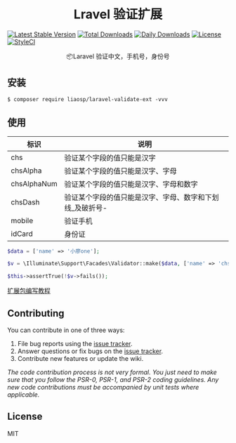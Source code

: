<h1 align="center"> Lravel 验证扩展 </h1>

<p align="center">

[![Latest Stable Version](https://poser.pugx.org/liaosp/laravel-validate-ext/v/stable)](https://packagist.org/packages/liaosp/laravel-validate-ext)
[![Total Downloads](https://poser.pugx.org/liaosp/laravel-validate-ext/downloads)](https://packagist.org/packages/liaosp/laravel-validate-ext)
[![Daily Downloads](https://poser.pugx.org/liaosp/laravel-validate-ext/d/daily)](https://packagist.org/packages/liaosp/laravel-validate-ext)
[![License](https://poser.pugx.org/liaosp/laravel-validate-ext/license)](https://packagist.org/packages/liaosp/laravel-validate-ext)
[![StyleCI](https://styleci.io/repos/53163405/shield)](https://styleci.io/repos/53163405/)

</p>

<p align="center"> 📦Laravel 验证中文，手机号，身份号</p>


## 安装

```shell
$ composer require liaosp/laravel-validate-ext -vvv
```

## 使用

|  标识   | 说明  |
|  ----  | ----  |
| chs  | 验证某个字段的值只能是汉字 |
| chsAlpha  | 验证某个字段的值只能是汉字、字母 |
| chsAlphaNum  | 验证某个字段的值只能是汉字、字母和数字 |
| chsDash  |验证某个字段的值只能是汉字、字母、数字和下划线_及破折号- |
| mobile  |验证手机 |
| idCard  |身份证 |


```php
$data = ['name' => '小廖one'];

$v = \Illuminate\Support\Facades\Validator::make($data, ['name' => 'chsAlpha']);

$this->assertTrue(!$v->fails());
```

[扩展包编写教程](https://liaosp.blog.csdn.net/article/details/120035631)

## Contributing

You can contribute in one of three ways:

1. File bug reports using the [issue tracker](https://github.com/liaosp/laravel-validate-ext/issues).
2. Answer questions or fix bugs on the [issue tracker](https://github.com/liaosp/laravel-validate-ext/issues).
3. Contribute new features or update the wiki.

_The code contribution process is not very formal. You just need to make sure that you follow the PSR-0, PSR-1, and PSR-2 coding guidelines. Any new code contributions must be accompanied by unit tests where applicable._

## License

MIT